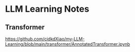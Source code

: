 # LLM Learning Notes
## Transformer
https://github.com/cidkdXiao/my-LLM-Learning/blob/main/transformer/AnnotatedTransformer.ipynb
